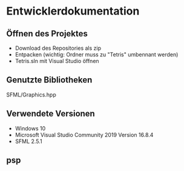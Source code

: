 # Entwicklerdokumentation
## Öffnen des Projektes
- Download des Repositories als zip
- Entpacken (wichtig: Ordner muss zu "Tetris" umbennant werden)
- Tetris.sln mit Visual Studio öffnen
## Genutzte Bibliotheken
SFML/Graphics.hpp

## Verwendete Versionen
- Windows 10
- Microsoft Visual Studio Community 2019 Version 16.8.4
- SFML 2.5.1


## psp
